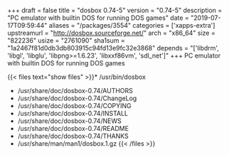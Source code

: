 +++
draft = false
title = "dosbox 0.74-5"
version = "0.74-5"
description = "PC emulator with builtin DOS for running DOS games"
date = "2019-07-17T09:59:44"
aliases = "/packages/3554"
categories = ['xapps-extra']
upstreamurl = "http://dosbox.sourceforge.net/"
arch = "x86_64"
size = "822236"
usize = "2761090"
sha1sum = "1a2467f81d0db3db803915c94fd13e9fc32e3868"
depends = "['libdrm', 'libgl', 'libglu', 'libpng>=1.6.23', 'libxxf86vm', 'sdl_net']"
+++
PC emulator with builtin DOS for running DOS games

{{< files text="show files" >}}* /usr/bin/dosbox
* /usr/share/doc/dosbox-0.74/AUTHORS
* /usr/share/doc/dosbox-0.74/ChangeLog
* /usr/share/doc/dosbox-0.74/COPYING
* /usr/share/doc/dosbox-0.74/INSTALL
* /usr/share/doc/dosbox-0.74/NEWS
* /usr/share/doc/dosbox-0.74/README
* /usr/share/doc/dosbox-0.74/THANKS
* /usr/share/man/man1/dosbox.1.gz
{{< /files >}}